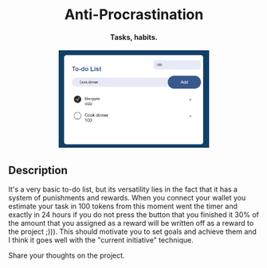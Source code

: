 <h1 align="center">
  Anti-Procrastination
</h1>

<h4 align="center">
  Tasks, habits.
</h4>

<div align="center">
  <img alt="Boards" width="60%" src="Readme/todoScrin.png"/>
</div>


## Description

It's a very basic to-do list, but its versatility lies in the fact that it has a system of punishments and rewards. When you connect your wallet you estimate your task in 100 tokens from this moment went the timer and exactly in 24 hours if you do not press the button that you finished it 30% of the amount that you assigned as a reward will be written off as a reward to the project ;))). This should motivate you to set goals and achieve them and I think it goes well with the "current initiative" technique. 

Share your thoughts on the project.

